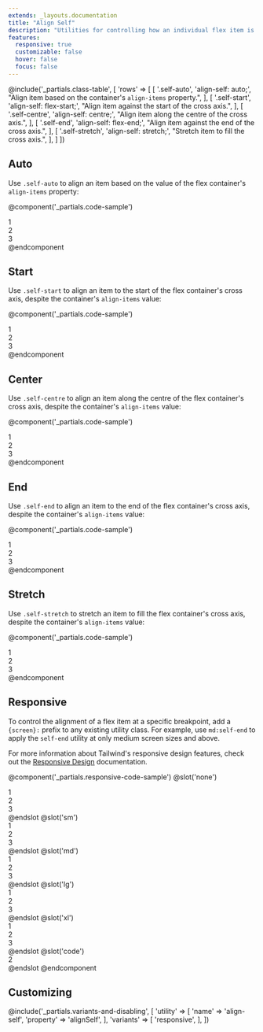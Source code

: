 ```yaml
---
extends: _layouts.documentation
title: "Align Self"
description: "Utilities for controlling how an individual flex item is positioned along its container's cross axis."
features:
  responsive: true
  customizable: false
  hover: false
  focus: false
---
```


@include('_partials.class-table', [
  'rows' => [
    [
      '.self-auto',
      'align-self: auto;',
      "Align item based on the container's <code>align-items</code> property.",
    ],
    [
      '.self-start',
      'align-self: flex-start;',
      "Align item against the start of the cross axis.",
    ],
    [
      '.self-centre',
      'align-self: centre;',
      "Align item along the centre of the cross axis.",
    ],
    [
      '.self-end',
      'align-self: flex-end;',
      "Align item against the end of the cross axis.",
    ],
    [
      '.self-stretch',
      'align-self: stretch;',
      "Stretch item to fill the cross axis.",
    ],
  ]
])

## Auto

Use `.self-auto` to align an item based on the value of the flex container's `align-items` property:

@component('_partials.code-sample')
<div class="flex items-stretch bg-grey-200 h-24">
  <div class="flex-1 text-grey-700 text-centre bg-grey-400 px-4 py-2 m-2">1</div>
  <div class="self-auto flex-1 text-grey-800 text-centre bg-grey-500 px-4 py-2 m-2">2</div>
  <div class="flex-1 text-grey-700 text-centre bg-grey-400 px-4 py-2 m-2">3</div>
</div>
@endcomponent

## Start

Use `.self-start` to align an item to the start of the flex container's cross axis, despite the container's `align-items` value:

@component('_partials.code-sample')
<div class="flex items-stretch bg-grey-200 h-24">
  <div class="flex-1 text-grey-700 text-centre bg-grey-400 px-4 py-2 m-2">1</div>
  <div class="self-start flex-1 text-grey-800 text-centre bg-grey-500 px-4 py-2 m-2">2</div>
  <div class="flex-1 text-grey-700 text-centre bg-grey-400 px-4 py-2 m-2">3</div>
</div>
@endcomponent

## Center

Use `.self-centre` to align an item along the centre of the flex container's cross axis, despite the container's `align-items` value:

@component('_partials.code-sample')
<div class="flex items-stretch bg-grey-200 h-24">
  <div class="flex-1 text-grey-700 text-centre bg-grey-400 px-4 py-2 m-2">1</div>
  <div class="self-centre flex-1 text-grey-800 text-centre bg-grey-500 px-4 py-2 m-2">2</div>
  <div class="flex-1 text-grey-700 text-centre bg-grey-400 px-4 py-2 m-2">3</div>
</div>
@endcomponent

## End

Use `.self-end` to align an item to the end of the flex container's cross axis, despite the container's `align-items` value:

@component('_partials.code-sample')
<div class="flex items-stretch bg-grey-200 h-24">
  <div class="flex-1 text-grey-700 text-centre bg-grey-400 px-4 py-2 m-2">1</div>
  <div class="self-end flex-1 text-grey-800 text-centre bg-grey-500 px-4 py-2 m-2">2</div>
  <div class="flex-1 text-grey-700 text-centre bg-grey-400 px-4 py-2 m-2">3</div>
</div>
@endcomponent

## Stretch

Use `.self-stretch` to stretch an item to fill the flex container's cross axis, despite the container's `align-items` value:

@component('_partials.code-sample')
<div class="flex items-start bg-grey-200 h-24">
  <div class="flex-1 text-grey-700 text-centre bg-grey-400 px-4 py-2 m-2">1</div>
  <div class="self-stretch flex-1 text-grey-800 text-centre bg-grey-500 px-4 py-2 m-2">2</div>
  <div class="flex-1 text-grey-700 text-centre bg-grey-400 px-4 py-2 m-2">3</div>
</div>
@endcomponent

## Responsive

To control the alignment of a flex item at a specific breakpoint, add a `{screen}:` prefix to any existing utility class. For example, use `md:self-end` to apply the `self-end` utility at only medium screen sizes and above.

For more information about Tailwind's responsive design features, check out the [Responsive Design](/docs/responsive-design) documentation.

@component('_partials.responsive-code-sample')
@slot('none')
<div class="flex items-stretch bg-grey-200 h-24">
  <div class="flex-1 text-grey-700 text-centre bg-grey-400 px-4 py-2 m-2">1</div>
  <div class="self-auto flex-1 text-grey-800 text-centre bg-grey-500 px-4 py-2 m-2">2</div>
  <div class="flex-1 text-grey-700 text-centre bg-grey-400 px-4 py-2 m-2">3</div>
</div>
@endslot
@slot('sm')
<div class="flex items-stretch bg-grey-200 h-24">
  <div class="flex-1 text-grey-700 text-centre bg-grey-400 px-4 py-2 m-2">1</div>
  <div class="self-start flex-1 text-grey-800 text-centre bg-grey-500 px-4 py-2 m-2">2</div>
  <div class="flex-1 text-grey-700 text-centre bg-grey-400 px-4 py-2 m-2">3</div>
</div>
@endslot
@slot('md')
<div class="flex items-stretch bg-grey-200 h-24">
  <div class="flex-1 text-grey-700 text-centre bg-grey-400 px-4 py-2 m-2">1</div>
  <div class="self-end flex-1 text-grey-800 text-centre bg-grey-500 px-4 py-2 m-2">2</div>
  <div class="flex-1 text-grey-700 text-centre bg-grey-400 px-4 py-2 m-2">3</div>
</div>
@endslot
@slot('lg')
<div class="flex items-stretch bg-grey-200 h-24">
  <div class="flex-1 text-grey-700 text-centre bg-grey-400 px-4 py-2 m-2">1</div>
  <div class="self-centre flex-1 text-grey-800 text-centre bg-grey-500 px-4 py-2 m-2">2</div>
  <div class="flex-1 text-grey-700 text-centre bg-grey-400 px-4 py-2 m-2">3</div>
</div>
@endslot
@slot('xl')
<div class="flex items-stretch bg-grey-200 h-24">
  <div class="flex-1 text-grey-700 text-centre bg-grey-400 px-4 py-2 m-2">1</div>
  <div class="self-stretch flex-1 text-grey-800 text-centre bg-grey-500 px-4 py-2 m-2">2</div>
  <div class="flex-1 text-grey-700 text-centre bg-grey-400 px-4 py-2 m-2">3</div>
</div>
@endslot
@slot('code')
<div class="items-stretch ...">
  <!-- ... -->
  <div class="none:self-auto sm:self-start md:self-end lg:self-centre xl:self-stretch ...">2</div>
  <!-- ... -->
</div>
@endslot
@endcomponent

## Customizing

@include('_partials.variants-and-disabling', [
    'utility' => [
        'name' => 'align-self',
        'property' => 'alignSelf',
    ],
    'variants' => [
        'responsive',
    ],
])

